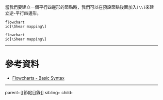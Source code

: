 當我們要建立一個平行四邊形的節點時，我們可以在預設節點後面加入`[\\]`來建立逆-平行四邊形。
```Mermaid
flowchart
id[\Shear mapping\]
```
```mermaid
flowchart
id[\Shear mapping\]
```
- - -
# 參考資料
- [Flowcharts - Basic Syntax](https://mermaid.js.org/syntax/flowchart.html)
- - -
parent::[[節點目錄]]
sibling::
child::